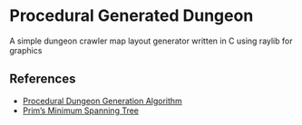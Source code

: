 # Procedural Generated Dungeon

A simple dungeon crawler map layout generator written in C using raylib for graphics

## References
- [Procedural Dungeon Generation Algorithm](https://www.gamasutra.com/blogs/AAdonaac/20150903/252889/Procedural_Dungeon_Generation_Algorithm.php)
- [Prim’s Minimum Spanning Tree](https://www.geeksforgeeks.org/prims-minimum-spanning-tree-mst-greedy-algo-5/)

